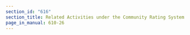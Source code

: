 ```yaml
---
section_id: "616"
section_title: Related Activities under the Community Rating System
page_in_manual: 610-26
---
```

